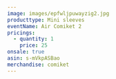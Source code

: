 ```yaml
---
image: images/epfwljpuwayzig2.jpg
producttype: Mini sleeves
eventName: Air Comiket 2
pricings:
  - quantity: 1
    price: 25
onsale: true
asin: s-mVkpASBao
merchandise: comiket
---
```

